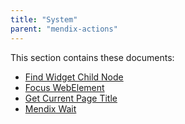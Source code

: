 ```yaml
---
title: "System"
parent: "mendix-actions"
---
```


This section contains these documents:

* [Find Widget Child Node](find-widget-child-node)
* [Focus WebElement](focus-webelement)
* [Get Current Page Title](get-current-page-title)
* [Mendix Wait](mendix-wait)
